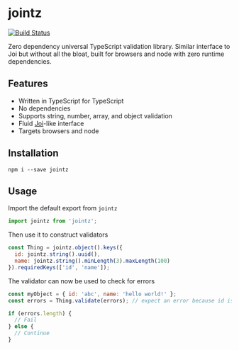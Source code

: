 # jointz
[![Build Status](https://travis-ci.org/moodysalem/jointz.svg?branch=master)](https://travis-ci.org/moodysalem/jointz)

Zero dependency universal TypeScript validation library. Similar interface to Joi but without all the bloat, built for browsers and node with zero runtime dependencies.

## Features

- Written in TypeScript for TypeScript
- No dependencies
- Supports string, number, array, and object validation
- Fluid [Joi](https://github.com/hapijs/joi)-like interface
- Targets browsers and node

## Installation
`npm i --save jointz`

## Usage
Import the default export from `jointz`

```js
import jointz from 'jointz';
``` 

Then use it to construct validators

```js
const Thing = jointz.object().keys({
  id: jointz.string().uuid(),
  name: jointz.string().minLength(3).maxLength(100)
}).requiredKeys(['id', 'name']);
```

The validator can now be used to check for errors

```js
const myObject = { id: 'abc', name: 'hello world!' };
const errors = Thing.validate(errors); // expect an error because id is not a uuid

if (errors.length) {
  // Fail
} else {
  // Continue
}
```
